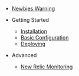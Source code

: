 - [Newbies Warning](newbieWarning.md)
- Getting Started

    - [Installation](gettingStarted/installation.md)
    - [Basic Configuration](gettingStarted/basicConfig.md)
    - [Deploying](gettingStarted/deploying.md)

- Advanced
  
  - [New Relic Monitoring](advanced/newRelicMonitoring.md)